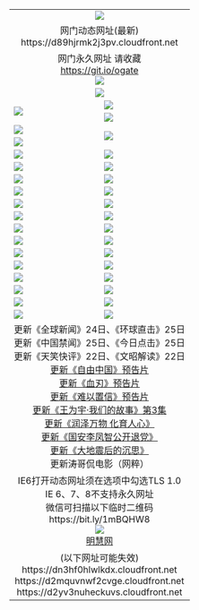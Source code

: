 ﻿<table>
  <tr></tr>
  <tr><td colspan=2 align=center><img src="https://d89hjrmk2j3pv.cloudfront.net/Up/oGate.jpg" /></td></tr>
  <tr><td colspan=2 align=center>网门动态网址(最新)
<br>https://d89hjrmk2j3pv.cloudfront.net
    </td>
  </tr>
  <tr>
    <td colspan=2 align=center>网门永久网址 请收藏<br/><a href="https://git.io/ogate" target="_blank">https://git.io/ogate</a><br/><a href="https://d89hjrmk2j3pv.cloudfront.net/Up/0WMGDL2.png" target="_blank"><img src="https://d89hjrmk2j3pv.cloudfront.net/Up/0WMGD2.png"/></a></td>
  </tr>
  <tr>
    <td colspan=2 align=center><a href="https://d89hjrmk2j3pv.cloudfront.net/ogUP.aspx?name=0oGate.apk" target="_blank"><img src="https://d89hjrmk2j3pv.cloudfront.net/Up/0WMAZ.jpg" /></a></td>
  </tr>
  <tr>
    <td rowspan=2><a href="https://d89hjrmk2j3pv.cloudfront.net/ogUP.aspx?name=WJ.mp4&count=480P:1" target="_blank"><img src="https://d89hjrmk2j3pv.cloudfront.net/Up/WJ.jpg" /></a></td>
    <td><a href="https://d89hjrmk2j3pv.cloudfront.net/ogUP.aspx?name=11DKC.mp4&count=2:4,1:16" target="_blank"><img src="https://d89hjrmk2j3pv.cloudfront.net/Up/11DKC.jpg" /></a></td> 
  </tr>
  <tr>
    <td><a href="https://d89hjrmk2j3pv.cloudfront.net/ogUP.aspx?name=LRSH.mp4&count=W:13,2:10" target="_blank"><img src="https://d89hjrmk2j3pv.cloudfront.net/Up/LRSH.jpg" /></a></td>
  </tr>
  <tr>
    <td><a href="https://d89hjrmk2j3pv.cloudfront.net/ogUP.aspx?name=JQR.mp4&count=2" target="_blank"><img src="https://d89hjrmk2j3pv.cloudfront.net/Up/JQR.jpg" /></a></td>   
    <td rowspan=2><a href="https://d89hjrmk2j3pv.cloudfront.net/ogUP.aspx?name=JP.mp4&count=9" target="_blank"><img src="https://d89hjrmk2j3pv.cloudfront.net/Up/JP.jpg" /></td>
  </tr>
  <tr>
    <td><div><a href="https://d89hjrmk2j3pv.cloudfront.net/ogUP.aspx?name=LRWS.mp4&count=7B:7,6B:44,5A:10,5B:35,4A:14,4B:19,3A:10,3B:26,2A:16,2B:21,1A:23,1B:29&current=7B:7" target="_blank"><img src="https://d89hjrmk2j3pv.cloudfront.net/Up/LRWS.jpg" /></a></td>
  </tr>
  <tr>
    <td><a href="https://d89hjrmk2j3pv.cloudfront.net/ogUP.aspx?name=SSZJ.mp4&count=SP:6,480P:8" target="_blank"><img src="https://d89hjrmk2j3pv.cloudfront.net/Up/SSZJ.jpg" /></a></td>
    <td><a href="https://d89hjrmk2j3pv.cloudfront.net/ogUP.aspx?name=WH.mp4" target="_blank"><img src="https://d89hjrmk2j3pv.cloudfront.net/Up/WH.jpg" /></a></td>
  </tr>
  <tr>
    <td><a href="https://d89hjrmk2j3pv.cloudfront.net/ogUP.aspx?name=ZY.mp4&count=2015:16" target="_blank"><img src="https://d89hjrmk2j3pv.cloudfront.net/Up/ZY.jpg" /></a</td>
    <td><a href="https://d89hjrmk2j3pv.cloudfront.net/ogUP.aspx?name=XTFY.mp4&count=B:2,A:24" target="_blank"><img src="https://d89hjrmk2j3pv.cloudfront.net/Up/XTFY.jpg" /></a></td>
  </tr>
  <tr>
    <td><a href="https://d89hjrmk2j3pv.cloudfront.net/ogUP.aspx?name=1LYF.mp4&count=2" target="_blank"><img src="https://d89hjrmk2j3pv.cloudfront.net/Up/1LYF0.jpg" /></a></td>
    <td><a href="https://d89hjrmk2j3pv.cloudfront.net/ogUP.aspx?name=1ZGC.mp4&count=6" target="_blank"><img src="https://d89hjrmk2j3pv.cloudfront.net/Up/1ZGC0.jpg" /></a></td>
  </tr>
  <tr>
    <td><a href="https://d89hjrmk2j3pv.cloudfront.net/ogUP.aspx?name=1ZKM.mp4&count=3&current=3" target="_blank"><img src="https://d89hjrmk2j3pv.cloudfront.net/Up/1ZKM0.jpg" /></a></td>  
    <td><a href="https://d89hjrmk2j3pv.cloudfront.net/ogUP.aspx?name=1WWY.mp4&count=6&current=6" target="_blank"><img src="https://d89hjrmk2j3pv.cloudfront.net/Up/1WWY0.jpg" /></a></td>
  </tr>
  <tr>
    <td><a href="https://d89hjrmk2j3pv.cloudfront.net/ogUP.aspx?name=10JGY.mp4&count=3" target="_blank"><img src="https://d89hjrmk2j3pv.cloudfront.net/Up/10JGY0.jpg" /></a></td>
    <td><a href="https://d89hjrmk2j3pv.cloudfront.net/ogUP.aspx?name=10CYS.mp4&count=2" target="_blank"><img src="https://d89hjrmk2j3pv.cloudfront.net/Up/10CYS0.jpg" /></a></td>
  </tr>
  <tr>
    <td><a href="https://d89hjrmk2j3pv.cloudfront.net/ogUP.aspx?name=4SQQ.mp4&count=201602:17,201601:21&current=201602:17" target="_blank"><img src="https://d89hjrmk2j3pv.cloudfront.net/Up/4SQQ0.jpg"/></a></td>
    <td><a href="https://d89hjrmk2j3pv.cloudfront.net/ogUP.aspx?name=4SHQ.mp4&count=201602:23,201601:28&current=201602:23" target="_blank"><img src="https://d89hjrmk2j3pv.cloudfront.net/Up/4SHQ0.jpg"/></a></td>
  </tr>
  <tr>
    <td><a href="https://d89hjrmk2j3pv.cloudfront.net/ogUP.aspx?name=4SZG.mp4&count=201602:18,201601:23&current=201602:18" target="_blank"><img src="https://d89hjrmk2j3pv.cloudfront.net/Up/4SZG0.jpg"/></a></td>
    <td><a href="https://d89hjrmk2j3pv.cloudfront.net/ogUP.aspx?name=4SDJ.mp4&count=201602A:21,201602B:6,201601A:48,201601B:6&current=201602A:21" target="_blank"><img src="https://d89hjrmk2j3pv.cloudfront.net/Up/4SDJ0.jpg"/></a></td>
  </tr>
  <tr>
    <td><a href="https://d89hjrmk2j3pv.cloudfront.net/ogUP.aspx?name=4CTX.mp4&count=201602:3,201601:4&current=201602:3" target="_blank"><img src="https://d89hjrmk2j3pv.cloudfront.net/Up/4CTX0.jpg"/></a></td>
    <td><a href="https://d89hjrmk2j3pv.cloudfront.net/ogUP.aspx?name=4CWZ.mp4&count=201602:3,201601:4&current=201602:3" target="_blank"><img src="https://d89hjrmk2j3pv.cloudfront.net/Up/4CWZ0.jpg"/></a></td>
  </tr>
  <tr>
    <td><a href="https://d89hjrmk2j3pv.cloudfront.net/onUP.aspx?name=https://dwsfx5awq5vcc.cloudfront.net/" target="_blank"><img src="https://d89hjrmk2j3pv.cloudfront.net/Up/0DTW.jpg"/></a></td>
    <td><a href="https://d89hjrmk2j3pv.cloudfront.net/onUP.aspx?name=https://d240ns8up8earz.cloudfront.net/acenter/" target="_blank"><img src="https://d89hjrmk2j3pv.cloudfront.net/Up/0TDW.jpg" /></a></td>
  </tr>
  <tr>
    <td><a href="https://d89hjrmk2j3pv.cloudfront.net/onUP.aspx?name=https://d3uf0edekzvej0.cloudfront.net/gb/nsc413.htm" target="_blank"><img src="https://d89hjrmk2j3pv.cloudfront.net/Up/0DJY.jpg" /></a></td>
    <td><a href="https://d89hjrmk2j3pv.cloudfront.net/onUP.aspx?name=https://d3bxwq7vzudb5l.cloudfront.net/xtr/gb/prog204.html" target="_blank"><img src="https://d89hjrmk2j3pv.cloudfront.net/Up/0XTR.jpg" /></a></td>
  </tr>
  <tr>
    <td><a href="https://d89hjrmk2j3pv.cloudfront.net/onUP.aspx?name=https://d3aj00iefsmfgc.cloudfront.net/" target="_blank"><img src="https://d89hjrmk2j3pv.cloudfront.net/Up/0MHW.jpg" /></a></td>
    <td><a href="https://d89hjrmk2j3pv.cloudfront.net/onUP.aspx?name=https://d1lcj91uv80klr.cloudfront.net/" target="_blank"><img src="https://d89hjrmk2j3pv.cloudfront.net/Up/0ZJW.jpg" /></a></td>
  </tr>
  <tr>
    <td><a href="https://d89hjrmk2j3pv.cloudfront.net/ogUP.aspx?name=0FG.zip" target="_blank"><img src="https://d89hjrmk2j3pv.cloudfront.net/Up/0FG.jpg" /></a></td>
    <td><a href="https://d89hjrmk2j3pv.cloudfront.net/ogUP.aspx?name=0FGA.apk" target="_blank"><img src="https://d89hjrmk2j3pv.cloudfront.net/Up/0FGA.jpg" /></a></td>
  </tr>
  <tr>
    <td><a href="https://d89hjrmk2j3pv.cloudfront.net/ogUP.aspx?name=0U.zip" target="_blank"><img src="https://d89hjrmk2j3pv.cloudfront.net/Up/0U.jpg" /></a></td>
    <td><a href="https://d89hjrmk2j3pv.cloudfront.net/ogUP.aspx?name=0UA.apk" target="_blank"><img src="https://d89hjrmk2j3pv.cloudfront.net/Up/0UA.jpg" /></a></td>
  </tr>
  <tr>
    <td><a href="https://d89hjrmk2j3pv.cloudfront.net/ogUP.aspx?name=0iPPOTV.zip" target="_blank"><img src="https://d89hjrmk2j3pv.cloudfront.net/Up/0iPPOTV.jpg" /></a></td>
    <td><a href="https://d89hjrmk2j3pv.cloudfront.net/ogUP.aspx?name=0iNTD.apk" target="_blank"><img src="https://d89hjrmk2j3pv.cloudfront.net/Up/0iNTD.jpg" /></a></td>
  </tr>
  <tr>
    <td colspan=2 align=center>
      更新《全球新闻》24日、《环球直击》25日<br>
      更新《中国禁闻》25日、《今日点击》25日<br>
      更新《天笑快评》22日、《文昭解读》22日<br>
      <a href="https://d89hjrmk2j3pv.cloudfront.net/ogUP.aspx?name=11ZYZG0.mp4" target="_blank">更新《自由中国》预告片</a><br>
      <a href="https://d89hjrmk2j3pv.cloudfront.net/ogUP.aspx?name=11XR.mp4" target="_blank">更新《血刃》预告片</a><br>
      <a href="https://d89hjrmk2j3pv.cloudfront.net/ogUP.aspx?name=11NYZX.mp4&count=2" target="_blank">更新《难以置信》预告片</a><br>
      <a href="https://d89hjrmk2j3pv.cloudfront.net/ogUP.aspx?name=1WWY.mp4&count=6&current=6" target="_blank">更新《王为宇·我们的故事》第3集</a><br>
      <a href="https://d89hjrmk2j3pv.cloudfront.net/ogUP.aspx?name=LZWW.mp4" target="_blank">更新《润泽万物 化育人心》</a><br>
      <a href="https://d89hjrmk2j3pv.cloudfront.net/ogUP.aspx?name=4LFZ.mp4" target="_blank">更新《国安李凤智公开退党》</a><br>
      <a href="https://d89hjrmk2j3pv.cloudfront.net/ogUP.aspx?name=4DDZHDCS.mp4" target="_blank">更新《大地震后的沉思》</a><br>
      更新涛哥侃电影（网粹）<br>      
    </td>
  </tr>
  <tr>
    <td colspan=2 align=center>IE6打开动态网址须在选项中勾选TLS 1.0<br/>IE 6、7、8不支持永久网址<br/>
      微信可扫描以下临时二维码<br/>https://bit.ly/1mBQHW8<br/><a href="https://d89hjrmk2j3pv.cloudfront.net/Up/0WMGDL3.png" target="_blank"><img src="https://d89hjrmk2j3pv.cloudfront.net/Up/0WMGD3.png"/></a><br>
      <a href="https://d89hjrmk2j3pv.cloudfront.net/onUP.aspx?name=https://www.minghui.org/" target="_blank">明慧网</a></td>
  </tr>
  <tr>
    <td colspan=2 align=center>(以下网址可能失效)
<br>https://dn3hf0hlwlkdx.cloudfront.net
<br>https://d2mquvnwf2cvge.cloudfront.net
<br>https://d2yv3nuheckuvs.cloudfront.net
    </td>
  </tr>
</table>
